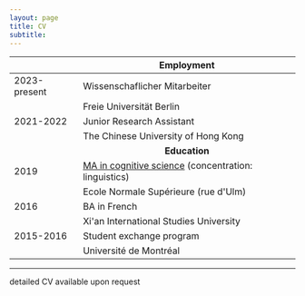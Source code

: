 ```yaml
---
layout: page
title: CV
subtitle: 
---
```




|      | <center>Employment</center> |
| ----------- | ----------- |
| 2023-present| Wissenschaflicher Mitarbeiter |
|   | Freie Universität Berlin |
|2021-2022| Junior Research Assistant|
|| The Chinese University of Hong Kong|
|      | **<center>Education</center>** |
| 2019 | [MA in cognitive science](https://cogmaster.ens.psl.eu/fr) (concentration: linguistics)  |
|  | Ecole Normale Supérieure (rue d'Ulm) |
| 2016 | BA in French |
|  | Xi'an International Studies University |
| 2015-2016 | Student exchange program |
|  | Université de Montréal |



----------------------------

detailed CV available upon request
